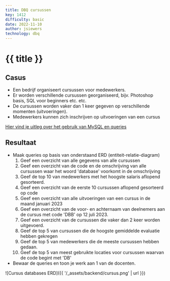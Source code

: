 ```yaml
---
title: DBQ cursussen
key: 1412
difficulty: basic
date: 2022-11-10
author: jsiewers
technology: dbq
---
```



# {{ title }}

## Casus
* Een bedrijf organiseert cursussen voor medewerkers.  
* Er worden verschillende cursussen georganiseerd, bijv. Photoshop basis, SQL voor beginners etc. etc.
* De cursussen worden vaker dan 1 keer gegeven op verschillende momenten (uitvoeringen).
* Medewerkers kunnen zich inschrijven op uitvoeringen van een cursus

[Hier vind je uitleg over het gebruik van MySQL en queries](https://www.edutorial.nl/dbq/introductie/)

## Resultaat
* Maak queries op basis van onderstaand ERD (entiteit-relatie-diagram)
    1. Geef een overzicht van alle gegevens van alle cursussen
    2. Geef een overzicht van de code en de omschrijving van alle cursussen waar het woord 'database' voorkomt in de omschrijving
    3. Geef de top 10 van medewerkers met het hoogste salaris aflopend gesorteerd.
    4. Geef een overzicht van de eerste 10 cursussen aflopend gesorteerd op code
    5. Geef een overzicht van alle uitvoeringen van een cursus in de maand januari 2023
    6. Geef een overzicht van de voor- en achternaam van deelnemers aan de cursus met code 'DBB' op 12 juli 2023.
    7. Geef een overzicht van de cursussen die vaker dan 2 keer worden uitgevoerd.
    8. Geef de top 5 van cursussen die de hoogste gemiddelde evaluatie hebben gekregen
    9. Geef de top 5 van medewerkers die de meeste cursussen hebben gedaan.
    10. Geef de top 5 van meest gebruikte locaties voor cursussen waarvan de code begint met 'DB'
* Bewaar de queries en toon je werk aan 1 van de docenten.

![Cursus databases ERD]({{ '/_assets/backend/cursus.png' | url }})
